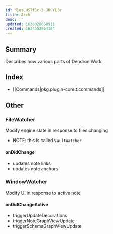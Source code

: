 ```yaml
---
id: d1usLHSTfJc-3_JKuYLBr
title: Arch
desc: ''
updated: 1630020660911
created: 1624552964184
---
```


## Summary

Describes how various parts of Dendron Work

## Index
- [[Commands|pkg.plugin-core.t.commands]]

## Other
### FileWatcher

Modify engine state in response to files changing

- NOTE: this is called `VaultWatcher`

#### onDidChange
- updates note links
- updates note anchors


### WindowWatcher

Modify UI in response to active note

#### onDidChangeActive

- triggerUpdateDecorations
- triggerNoteGraphViewUpdate
- triggerSchemaGraphViewUpdate
